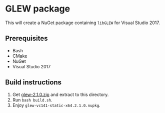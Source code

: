 # GLEW package

This will create a NuGet package containing `libGLEW` for Visual Studio 2017.

## Prerequisites
- Bash
- CMake
- NuGet
- Visual Studio 2017

## Build instructions
1. Get [glew-2.1.0.zip](https://sourceforge.net/projects/glew/files/glew/2.1.0/glew-2.1.0.zip/download) and extract to this directory.
2. Run `bash build.sh`.
3. Enjoy `glew-vc141-static-x64.2.1.0.nupkg`.
